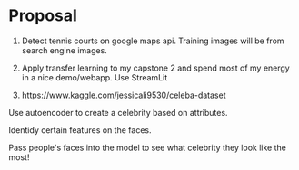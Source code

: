 # Proposal

1. Detect tennis courts on google maps api. Training images will be from search engine images.

2. Apply transfer learning to my capstone 2 and spend most of my energy in a nice demo/webapp. Use StreamLit

3. https://www.kaggle.com/jessicali9530/celeba-dataset

Use autoencoder to create a celebrity based on attributes. 

Identidy certain features on the faces. 

Pass people's faces into the model to see what celebrity they look like the most!
